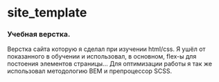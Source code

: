 # site_template
### Учебная верстка.
Верстка сайта которую я сделал при изучении html/css.
Я ушёл от показанного в обучении и использовал, в основном, flex-ы для постоения элементов страницы...
Для оптимизации работы я так же использовал методологию BEM и препроцессор SCSS.

